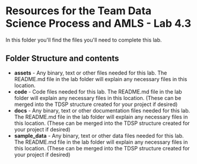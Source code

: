# Resources for the Team Data Science Process and AMLS - Lab 4.3

In this folder you'll find the files you'll need to complete this lab. 

## Folder Structure and contents

  * **assets** - Any binary, text or other files needed for this lab. The README.md file in the lab folder will explain any necessary files in this location. 
  * **code** - Code files needed for this lab. The README.md file in the lab folder will explain any necessary files in this location. (These can be merged into the TDSP structure created for your project if desired)
  * **docs** - Any binary, text or other documentation files needed for this lab. The README.md file in the lab folder will explain any necessary files in this location. (These can be merged into the TDSP structure created for your project if desired) 
  * **sample_data** - Any binary, text or other data files needed for this lab. The README.md file in the lab folder will explain any necessary files in this location. (These can be merged into the TDSP structure created for your project if desired) 